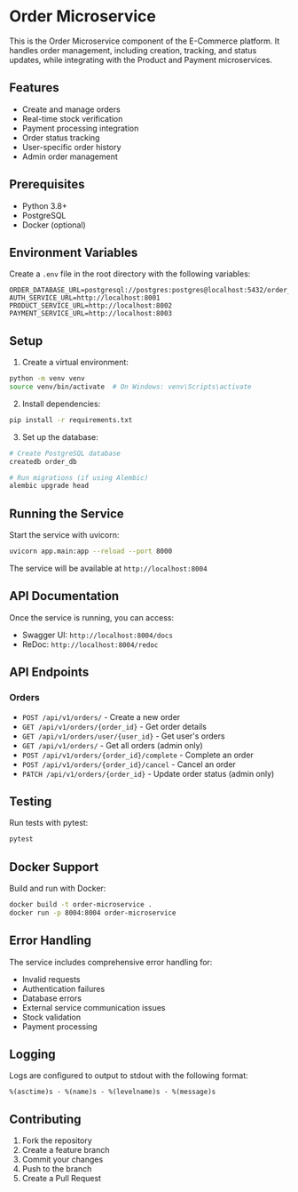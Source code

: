 # Order Microservice

This is the Order Microservice component of the E-Commerce platform. It handles order management, including creation, tracking, and status updates, while integrating with the Product and Payment microservices.

## Features

- Create and manage orders
- Real-time stock verification
- Payment processing integration
- Order status tracking
- User-specific order history
- Admin order management

## Prerequisites

- Python 3.8+
- PostgreSQL
- Docker (optional)

## Environment Variables

Create a `.env` file in the root directory with the following variables:

```env
ORDER_DATABASE_URL=postgresql://postgres:postgres@localhost:5432/order_db
AUTH_SERVICE_URL=http://localhost:8001
PRODUCT_SERVICE_URL=http://localhost:8002
PAYMENT_SERVICE_URL=http://localhost:8003
```

## Setup

1. Create a virtual environment:
```bash
python -m venv venv
source venv/bin/activate  # On Windows: venv\Scripts\activate
```

2. Install dependencies:
```bash
pip install -r requirements.txt
```

3. Set up the database:
```bash
# Create PostgreSQL database
createdb order_db

# Run migrations (if using Alembic)
alembic upgrade head
```

## Running the Service

Start the service with uvicorn:

```bash
uvicorn app.main:app --reload --port 8000
```

The service will be available at `http://localhost:8004`

## API Documentation

Once the service is running, you can access:
- Swagger UI: `http://localhost:8004/docs`
- ReDoc: `http://localhost:8004/redoc`

## API Endpoints

### Orders

- `POST /api/v1/orders/` - Create a new order
- `GET /api/v1/orders/{order_id}` - Get order details
- `GET /api/v1/orders/user/{user_id}` - Get user's orders
- `GET /api/v1/orders/` - Get all orders (admin only)
- `POST /api/v1/orders/{order_id}/complete` - Complete an order
- `POST /api/v1/orders/{order_id}/cancel` - Cancel an order
- `PATCH /api/v1/orders/{order_id}` - Update order status (admin only)

## Testing

Run tests with pytest:

```bash
pytest
```

## Docker Support

Build and run with Docker:

```bash
docker build -t order-microservice .
docker run -p 8004:8004 order-microservice
```

## Error Handling

The service includes comprehensive error handling for:
- Invalid requests
- Authentication failures
- Database errors
- External service communication issues
- Stock validation
- Payment processing

## Logging

Logs are configured to output to stdout with the following format:
```
%(asctime)s - %(name)s - %(levelname)s - %(message)s
```

## Contributing

1. Fork the repository
2. Create a feature branch
3. Commit your changes
4. Push to the branch
5. Create a Pull Request 